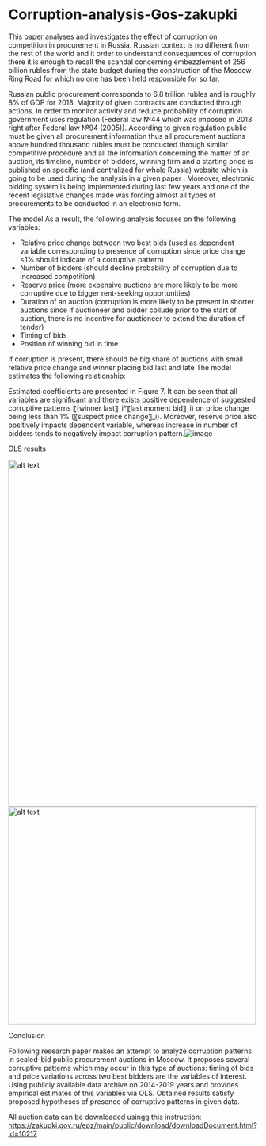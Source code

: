 # Corruption-analysis-Gos-zakupki

This paper analyses and investigates the effect of corruption on competition in procurement in Russia. Russian context is no different from the rest of the world and it order to understand consequences of corruption there it is enough to recall the scandal concerning embezzlement of 256 billion rubles from the state budget during the construction of the Moscow Ring Road for which no one has been held responsible for so far. 

Russian public procurement corresponds to 6.8 trillion rubles  and is roughly 8% of GDP for 2018. Majority of given contracts are conducted through actions. In order to monitor activity and reduce probability of corruption government uses regulation (Federal law №44 which was imposed in 2013 right after Federal law №94 (2005)). According to given regulation public must be given all procurement information thus all procurement auctions above hundred thousand rubles must be conducted through similar competitive procedure and all the information concerning the matter of an auction, its timeline, number of bidders, winning firm and a starting price is published on specific (and centralized for whole Russia) website which is going to be used during the analysis in a given paper . Moreover, electronic bidding system is being implemented during last few years and one of the recent legislative changes made was forcing almost all types of procurements to be conducted in an electronic form.

The model
As a result, the following analysis focuses on the following variables:
-	Relative price change between two best bids (used as dependent variable corresponding to presence of corruption since price change <1% should indicate of a corruptive pattern)
-	Number of bidders (should decline probability of corruption due to increased competition)
-	Reserve price (more expensive auctions are more likely to be more corruptive due to bigger rent-seeking opportunities)
-	Duration of an auction (corruption is more likely to be present in shorter auctions since if auctioneer and bidder collude prior to the start of auction, there is no incentive for auctioneer to extend the duration of tender)
-	Timing of bids
-	Position of winning bid in time

If corruption is present, there should be big share of auctions with small relative price change and winner placing bid last and late
The model estimates the following relationship:

Estimated coefficients are presented in Figure 7. It can be seen that all variables are significant and there exists positive dependence of suggested corruptive patterns 〖(winner last〗_i*〖last moment bid〗_i) on price change being less than 1% (〖suspect price change〗_i). Moreover, reserve price also positively impacts dependent variable, whereas increase in number of bidders tends to negatively impact corruption pattern.![image](https://user-images.githubusercontent.com/79480062/115113266-2a616680-9f92-11eb-9bf7-765bb0c70986.png)


OLS results

<img src="https://user-images.githubusercontent.com/79480062/115112948-7f03e200-9f90-11eb-97ae-cecf4548f255.png" alt="alt text"  width="700">

<img src="https://user-images.githubusercontent.com/79480062/115112928-60055000-9f90-11eb-960f-d33517e010ad.png" alt="alt text" width="500" height="440">


Conclusion 

Following research paper makes an attempt to analyze corruption patterns in sealed-bid public procurement auctions in Moscow. It proposes several corruptive patterns which may occur in this type of auctions: timing of bids and price variations across two best bidders are the variables of interest. Using publicly available data archive on 2014-2019 years and provides empirical estimates of this variables via OLS. Obtained results satisfy proposed hypotheses of presence of corruptive patterns in given data.

All auction data can be downloaded usingg this instruction:
https://zakupki.gov.ru/epz/main/public/download/downloadDocument.html?id=10217
